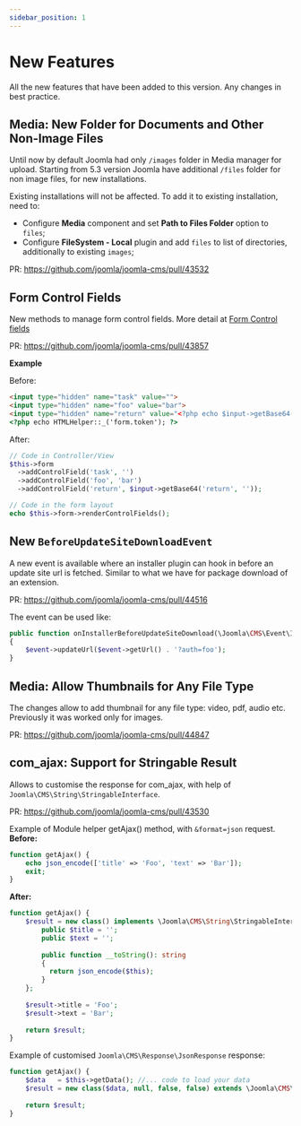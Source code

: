 ```yaml
---
sidebar_position: 1
---
```


New Features
============

All the new features that have been added to this version.
Any changes in best practice.

## Media: New Folder for Documents and Other Non-Image Files
Until now by default Joomla had only `/images` folder in Media manager for upload.
Starting from 5.3 version Joomla have additional `/files` folder for non image files, for new installations.

Existing installations will not be affected. 
To add it to existing installation, need to:
- Configure **Media** component and set **Path to Files Folder** option to `files`;
- Configure **FileSystem - Local** plugin and add `files` to list of directories, additionally to existing `images`;


PR: https://github.com/joomla/joomla-cms/pull/43532

## Form Control Fields

New methods to manage form control fields.
More detail at [Form Control fields](https://manual.joomla.org/docs/general-concepts/forms/manipulating-forms.md#control-fields)

PR: https://github.com/joomla/joomla-cms/pull/43857

**Example**

Before:
```html
<input type="hidden" name="task" value="">
<input type="hidden" name="foo" value="bar">
<input type="hidden" name="return" value="<?php echo $input->getBase64('return'); ?>">
<?php echo HTMLHelper::_('form.token'); ?>
```

After:
```php
// Code in Controller/View
$this->form
  ->addControlField('task', '')
  ->addControlField('foo', 'bar')
  ->addControlField('return', $input->getBase64('return', ''));

// Code in the form layout
echo $this->form->renderControlFields();
```

## New `BeforeUpdateSiteDownloadEvent`

A new event is available where an installer plugin can hook in before an update site url is fetched. Similar to what we have for package download of an extension.

PR: https://github.com/joomla/joomla-cms/pull/44516

The event can be used like:
```php
public function onInstallerBeforeUpdateSiteDownload(\Joomla\CMS\Event\Installer\BeforeUpdateSiteDownloadEvent $event): void
{
    $event->updateUrl($event->getUrl() . '?auth=foo');
}
```

## Media: Allow Thumbnails for Any File Type

The changes allow to add thumbnail for any file type: video, pdf, audio etc. Previously it was worked only for images.

PR: https://github.com/joomla/joomla-cms/pull/44847


## com_ajax: Support for Stringable Result

Allows to customise the response for com_ajax, with help of `Joomla\CMS\String\StringableInterface`.

PR: https://github.com/joomla/joomla-cms/pull/43530

Example of Module helper getAjax() method, with `&format=json` request.
**Before:**
```php
function getAjax() {
    echo json_encode(['title' => 'Foo', 'text' => 'Bar']);
    exit;
}
```
**After:**
```php
function getAjax() {
    $result = new class() implements \Joomla\CMS\String\StringableInterface {
        public $title = '';
        public $text = '';
        
        public function __toString(): string
        {
          return json_encode($this);
        }
    };
    
    $result->title = 'Foo';
    $result->text = 'Bar';
    
    return $result;
}
```

Example of customised `Joomla\CMS\Response\JsonResponse` response:

```php
function getAjax() {
    $data   = $this->getData(); //... code to load your data
    $result = new class($data, null, false, false) extends \Joomla\CMS\Response\JsonResponse implements \Joomla\CMS\String\StringableInterface {};
   
    return $result;
}
```
